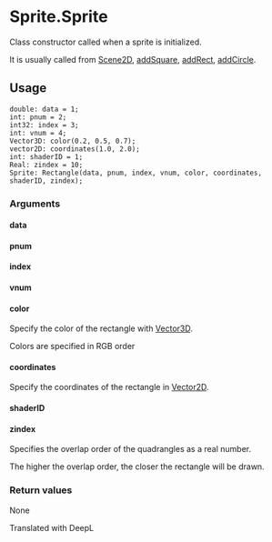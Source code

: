 # Sprite.Sprite

Class constructor called when a sprite is initialized.

It is usually called from [Scene2D](/lib/2d/scene/index), [addSquare](/lib/2d/scene/addSquare), [addRect](/lib/2d/scene/addRect), [addCircle](/lib/2d/scene/addCircle).

## Usage

```
double: data = 1;
int: pnum = 2;
int32: index = 3;
int: vnum = 4;
Vector3D: color(0.2, 0.5, 0.7);
vector2D: coordinates(1.0, 2.0);
int: shaderID = 1;
Real: zindex = 10;
Sprite: Rectangle(data, pnum, index, vnum, color, coordinates, shaderID, zindex);
```

### Arguments

#### data

#### pnum

#### index

#### vnum

#### color

Specify the color of the rectangle with [Vector3D](/lib/math/vec3).

Colors are specified in RGB order

#### coordinates

Specify the coordinates of the rectangle in [Vector2D](/lib/math/vec2).

#### shaderID

#### zindex

Specifies the overlap order of the quadrangles as a real number.

The higher the overlap order, the closer the rectangle will be drawn.

### Return values

None

Translated with DeepL